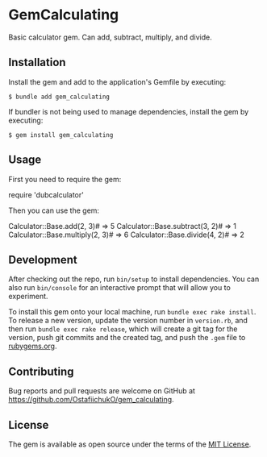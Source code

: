 # GemCalculating

Basic calculator gem. Can add, subtract, multiply, and divide.

## Installation

Install the gem and add to the application's Gemfile by executing:

    $ bundle add gem_calculating

If bundler is not being used to manage dependencies, install the gem by executing:

    $ gem install gem_calculating

## Usage

First you need to require the gem:

require 'dubcalculator'

Then you can use the gem:

Calculator::Base.add(2, 3)# => 5
Calculator::Base.subtract(3, 2)# => 1
Calculator::Base.multiply(2, 3)# => 6
Calculator::Base.divide(4, 2)# => 2

## Development

After checking out the repo, run `bin/setup` to install dependencies. You can also run `bin/console` for an interactive prompt that will allow you to experiment.

To install this gem onto your local machine, run `bundle exec rake install`. To release a new version, update the version number in `version.rb`, and then run `bundle exec rake release`, which will create a git tag for the version, push git commits and the created tag, and push the `.gem` file to [rubygems.org](https://rubygems.org).

## Contributing

Bug reports and pull requests are welcome on GitHub at https://github.com/OstafiichukO/gem_calculating.

## License

The gem is available as open source under the terms of the [MIT License](https://opensource.org/licenses/MIT).
